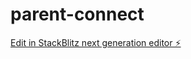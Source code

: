 # parent-connect

[Edit in StackBlitz next generation editor ⚡️](https://stackblitz.com/~/github.com/tommypink/parent-connect)